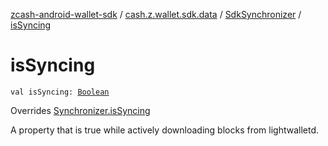 [zcash-android-wallet-sdk](../../index.md) / [cash.z.wallet.sdk.data](../index.md) / [SdkSynchronizer](index.md) / [isSyncing](./is-syncing.md)

# isSyncing

`val isSyncing: `[`Boolean`](https://kotlinlang.org/api/latest/jvm/stdlib/kotlin/-boolean/index.html)

Overrides [Synchronizer.isSyncing](../-synchronizer/is-syncing.md)

A property that is true while actively downloading blocks from lightwalletd.

